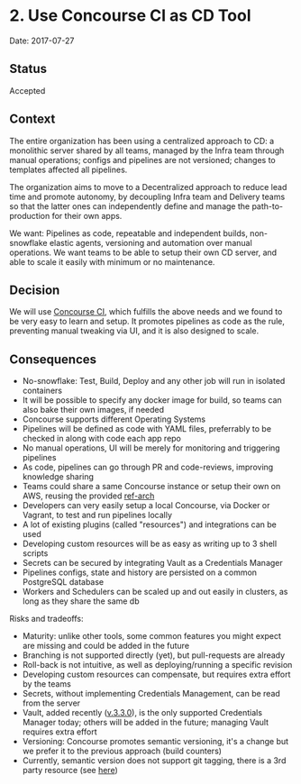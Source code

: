 # 2. Use Concourse CI as CD Tool

Date: 2017-07-27

## Status

Accepted

## Context

The entire organization has been using a centralized approach to CD: a monolithic server shared by all teams, managed by the Infra team through manual operations; configs and pipelines are not versioned; changes to templates affected all pipelines.

The organization aims to move to a Decentralized approach to reduce lead time and promote autonomy, by decoupling Infra team and Delivery teams so that the latter ones can independently define and manage the path-to-production for their own apps.

We want: Pipelines as code, repeatable and independent builds, non-snowflake elastic agents, versioning and automation over manual operations. We want teams to be able to setup their own CD server, and able to scale it easily with minimum or no maintenance.

## Decision

We will use [Concourse CI](http://concourse.ci), which fulfills the above needs and we found to be very easy to learn and setup. It promotes pipelines as code as the rule, preventing manual tweaking via UI, and it is also designed to scale.

## Consequences

* No-snowflake: Test, Build, Deploy and any other job will run in isolated containers
* It will be possible to specify any docker image for build, so teams can also bake their own images, if needed
* Concourse supports different Operating Systems
* Pipelines will be defined as code with YAML files, preferrably to be checked in along with code each app repo
* No manual operations, UI will be merely for monitoring and triggering pipelines
* As code, pipelines can go through PR and code-reviews, improving knowledge sharing
* Teams could share a same Concourse instance or setup their own on AWS, reusing the provided [ref-arch](https://github.com/saksdirect/aws-ref-arch/tree/master/terraform/concourse)
* Developers can very easily setup a local Concourse, via Docker or Vagrant, to test and run pipelines locally
* A lot of existing plugins (called "resources") and integrations can be used
* Developing custom resources will be as easy as writing up to 3 shell scripts
* Secrets can be secured by integrating Vault as a Credentials Manager
* Pipelines configs, state and history are persisted on a common PostgreSQL database
* Workers and Schedulers can be scaled up and out easily in clusters, as long as they share the same db

Risks and tradeoffs:
* Maturity: unlike other tools, some common features you might expect are missing and could be added in the future
* Branching is not supported directly (yet), but pull-requests are already
* Roll-back is not intuitive, as well as deploying/running a specific revision
* Developing custom resources can compensate, but requires extra effort by the teams
* Secrets, without implementing Credentials Management, can be read from the server
* Vault, added recently ([v.3.3.0](https://github.com/concourse/concourse/releases/tag/v3.0.0)), is the only supported Credentials Manager today; others will be added in the future; managing Vault requires extra effort
* Versioning: Concourse promotes semantic versioning, it's a change but we prefer it to the previous approach (build counters)
* Currently, semantic version does not support git tagging, there is a 3rd party resource (see [here](https://github.com/laurentverbruggen/concourse-git-semver-tag-resource))
